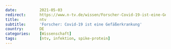```yaml
---
date:          2021-05-03
redirect:      https://www.n-tv.de/wissen/Forscher-Covid-19-ist-eine-Gefaesserkrankung-article22529342.html
title:         ntv
subtitle:      'Forscher: Covid-19 ist eine Gefäßerkrankung'
country:       DE
categories:    [Wissenschaft]
tags:          [ntv, infektion, spike-protein]
---
```

